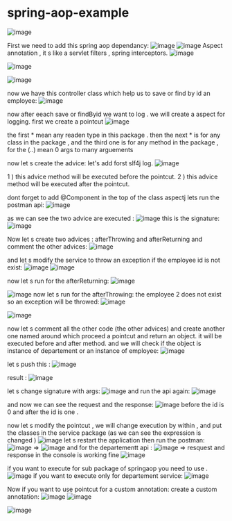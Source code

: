 # spring-aop-example
![image](https://github.com/user-attachments/assets/7568e4a3-f6b0-4d08-a166-256616de79f9)

First we need to add this spring aop dependancy:
![image](https://github.com/user-attachments/assets/018ec462-4c86-4a80-ab9b-bd964063ab8a)
![image](https://github.com/user-attachments/assets/8431baa8-0074-47a0-8cd6-e2641b32b0cf)
Aspect annotation , it s like a servlet filters , spring interceptors.
![image](https://github.com/user-attachments/assets/cd882d21-1adb-42ba-9a24-588f9f4b0f34)

![image](https://github.com/user-attachments/assets/95df10c7-69a8-44ea-a82a-3acc5a0abdeb)

![image](https://github.com/user-attachments/assets/c36ca709-c339-4894-8d30-5d9bd786d54e)

now we have this controller class which help us to save or find by id an employee:
![image](https://github.com/user-attachments/assets/80507a1a-341c-4ff2-a34f-e3ecbbef5871)

now after eeach save or findByid we want to log .
we will create a aspect for logging.
first we create a pointcut
![image](https://github.com/user-attachments/assets/a4ec5816-aba1-4292-b294-479b1cc40398)

the first * mean any readen type in this package .
then the next * is for any class in the package , and the third one is for any method in the package , 
for the (..) mean 0 args to many arguements 

now let s create the advice:
let's add forst slf4j log.
![image](https://github.com/user-attachments/assets/5b735dbf-fd88-4fa0-96de-c695488eddf9)

1 ) this advice method will be executed before the pointcut.
2 ) this advice method will be executed after the pointcut.

dont forget to add @Component in the top of the class aspectj
lets run the postman api:
![image](https://github.com/user-attachments/assets/d9be441f-ce9c-4f25-8413-5365f6d679da)


as we can see the two advice are executed :
![image](https://github.com/user-attachments/assets/1934122f-2dbe-4cc0-8bca-c403a24a3851)
this is the signature:
![image](https://github.com/user-attachments/assets/a841a359-8c3b-4699-8957-2e40f1d9b181)

Now let s create two advices :
afterThrowing and afterReturning and comment the other advices:
![image](https://github.com/user-attachments/assets/f7fa2e9f-08ba-4d90-ab28-010d3ac6ac69)

and let s  modify the service to throw an exception if the employee id is not exist:
![image](https://github.com/user-attachments/assets/e4f0c556-f6a4-46df-b436-23afca29401a)
![image](https://github.com/user-attachments/assets/bfbeda79-aa8d-4033-880e-fe06ff017243)

now let s run for the afterReturning:
![image](https://github.com/user-attachments/assets/3207982e-02e9-4439-87f0-ef5fe5f7fee7)

![image](https://github.com/user-attachments/assets/c16c08f4-48a2-47c8-9224-61da96d0faee)
now let s run for the afterThrowing:
the employee 2 does not exist so an exception will be throwed:
![image](https://github.com/user-attachments/assets/6be71b1b-0393-4add-a34a-ce73ae64e456)

![image](https://github.com/user-attachments/assets/40857c1a-2d32-4bd7-914a-6ec4dff1c855)

now let s comment all the other code (the other advices) and create another one named around which proceed a pointcut and return an object. it will be executed before and after method.
and we will check if the object is instance of departement or an instance of employee:
![image](https://github.com/user-attachments/assets/6e579afd-1808-425c-be5d-3e931468c7f9)

let s push this :
![image](https://github.com/user-attachments/assets/546379a7-b1a8-4ae9-84c7-2e268e8063d8)

result : 
![image](https://github.com/user-attachments/assets/bbbfe8b3-e3da-4295-93bd-6b4b880cfde0)

let s change signature with args:
![image](https://github.com/user-attachments/assets/f71c40a9-4f06-4d58-909f-f4e378d4feb3)
and run the api again:
![image](https://github.com/user-attachments/assets/ceceef23-fd75-4229-bcf7-cc0a0aca6216)

and now we can see the request and the response:
![image](https://github.com/user-attachments/assets/b4f5dcd8-2392-4677-b85c-be7ccfdbdda3)
before the id is 0 and after the id is one .

now let s modify the pointcut , we will change execution by within , and put the classes in the service package (as we can see the expression is changed )
![image](https://github.com/user-attachments/assets/8a68d149-98c9-41a6-b60a-92d39e7b2397)
let s restart the application then run the postman:
![image](https://github.com/user-attachments/assets/b3186201-cede-42fc-941e-c5e438ef195b)
=>
![image](https://github.com/user-attachments/assets/e7713627-4f35-418e-80ff-7ed824044bb9)
and for the departementt api :
![image](https://github.com/user-attachments/assets/d4b20066-6c91-4483-b3cf-e84a7df3144a)
=> resquest and response in the console is working fine
![image](https://github.com/user-attachments/assets/8f29d207-544c-4ec6-9626-3796f33e50d6)

if you want to execute for sub package of springaop you need to use .
![image](https://github.com/user-attachments/assets/23ed0543-807d-4b42-a080-53a23d215775)
if you want to execute only for departement service:
![image](https://github.com/user-attachments/assets/e2ecd54e-026d-413a-a5a3-5ab3f27a7b17)

Now if you want to use pointcut for a custom annotation:
create a custom annotation:
![image](https://github.com/user-attachments/assets/bd71e1bd-cf44-4ee7-808e-956a8ddcdeda)
![image](https://github.com/user-attachments/assets/efb75ab4-6f63-439d-b9e6-77bd618cf254)

![image](https://github.com/user-attachments/assets/a51cb381-cd48-42e6-bd8d-4fe52035966f)



